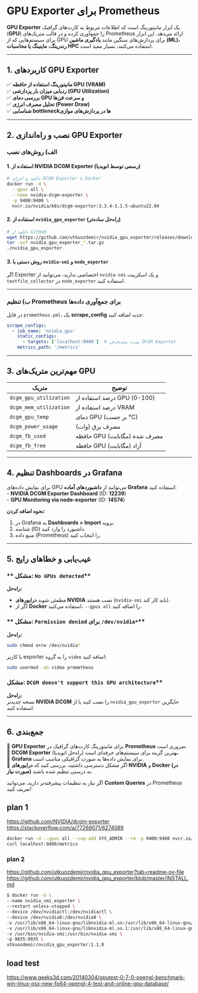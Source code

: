 
# **GPU Exporter برای Prometheus**  

‏**GPU Exporter** یک ابزار مانیتورینگ است که اطلاعات مربوط به کارت‌های گرافیک (**GPU**) را جمع‌آوری کرده و در قالب متریک‌های Prometheus ارائه می‌دهد. این ابزار برای سیستم‌هایی که از GPU برای پردازش‌های سنگین مانند **یادگیری ماشین (ML)، رندرینگ، ماینینگ یا محاسبات HPC** استفاده می‌کنند، بسیار مفید است.  

---

## **1. کاربردهای GPU Exporter**  
✅ **مانیتورینگ استفاده از حافظه GPU (VRAM)**  
✅ **ردیابی میزان بار پردازشی (GPU Utilization)**  
✅ **بررسی دمای GPU و سرعت فن‌ها**  
✅ **تحلیل مصرف انرژی (Power Draw)**  
✅ **شناسایی bottleneckها در پردازش‌های موازی**  

---

## **2. نصب و راه‌اندازی GPU Exporter**  

### **الف) روش‌های نصب**  

#### **1. استفاده از NVIDIA DCGM Exporter (رسمی توسط انویدیا)**  
```bash
# دانلود و اجرای DCGM Exporter با Docker
docker run -d \
  --gpus all \
  --name nvidia-dcgm-exporter \
  -p 9400:9400 \
  nvcr.io/nvidia/k8s/dcgm-exporter:3.3.4-3.1.5-ubuntu22.04
```

#### **2. استفاده از `nvidia_gpu_exporter` (راه‌حل ساده‌تر)**  
```bash
# دانلود از GitHub
wget https://github.com/utkuozdemir/nvidia_gpu_exporter/releases/download/v1.1.0/nvidia_gpu_exporter_1.1.0_linux_x86_64.tar.gz
tar -xvf nvidia_gpu_exporter_*.tar.gz
./nvidia_gpu_exporter
```

#### **3. روش دستی با `nvidia-smi` و `node_exporter`**  
اگر Exporter اختصاصی ندارید، می‌توانید از `nvidia-smi` و یک اسکریپت `textfile_collector` در `node_exporter` استفاده کنید.  

---

### **ب) تنظیم Prometheus برای جمع‌آوری داده‌ها**  
در فایل `prometheus.yml`، یک **scrape_config** جدید اضافه کنید:  

```yaml
scrape_configs:
  - job_name: 'nvidia_gpu'
    static_configs:
      - targets: ['localhost:9400']  # پورت پیش‌فرض DCGM Exporter
    metrics_path: '/metrics'
```

---

## **3. مهم‌ترین متریک‌های GPU**  

| **متریک** | **توضیح** |  
|-----------|-----------|  
| `dcgm_gpu_utilization` | درصد استفاده از GPU (0-100) |  
| `dcgm_mem_utilization` | درصد استفاده از VRAM |  
| `dcgm_gpu_temp` | دمای GPU (بر حسب °C) |  
| `dcgm_power_usage` | مصرف برق (وات) |  
| `dcgm_fb_used` | حافظه GPU مصرف شده (مگابایت) |  
| `dcgm_fb_free` | حافظه GPU آزاد (مگابایت) |  

---

## **4. تنظیم Dashboards در Grafana**  
برای نمایش داده‌های GPU می‌توانید از **داشبوردهای آماده Grafana** استفاده کنید:  
‏- **NVIDIA DCGM Exporter Dashboard** (ID: **12239**)  
‏- **GPU Monitoring via node-exporter** (ID: **14574**)  

**نحوه اضافه کردن:**  
1. در Grafana به **Dashboards > Import** بروید.  
2. شناسه (ID) داشبورد را وارد کنید.  
3. منبع داده (Prometheus) را انتخاب کنید.  

---

## **5. عیب‌یابی و خطاهای رایج**  

### ** مشکل: `No GPUs detected`**  
**راه‌حل:**  
- مطمئن شوید **درایورهای NVIDIA** نصب هستند (`nvidia-smi` باید کار کند).  
- اگر از **Docker** استفاده می‌کنید، `--gpus all` را اضافه کنید.  

### ** مشکل: `Permission denied` برای `/dev/nvidia*`**  
**راه‌حل:**  
```bash
sudo chmod a+rw /dev/nvidia*
```
یا کاربر exporter را به گروه `video` اضافه کنید:  
```bash
sudo usermod -aG video prometheus
```

###  مشکل: `DCGM doesn't support this GPU architecture`**  
**راه‌حل:**  
نسخه جدیدتر **NVIDIA DCGM** را نصب کنید یا از `nvidia_gpu_exporter` جایگزین استفاده کنید.  

---

## **6. جمع‌بندی**  
‏🔹 **GPU Exporter** برای مانیتورینگ کارت‌های گرافیک در **Prometheus** ضروری است.  
‏🔹 **DCGM Exporter** (راه‌حل انویدیا) بهترین گزینه برای سیستم‌های حرفه‌ای است.  
‏🔹 **Grafana** برای نمایش داده‌ها به صورت گرافیکی مناسب است.  
🔹 اگر مشکل دسترسی داشتید، بررسی کنید که **درایورهای NVIDIA** و **Docker (در صورت نیاز)** به درستی تنظیم شده باشند.  

اگر نیاز به تنظیمات پیشرفته‌تر دارید، می‌توانید **Custom Queries** در Prometheus تعریف کنید! 
## plan 1
https://github.com/NVIDIA/dcgm-exporter
https://stackoverflow.com/a/77269071/6274589

```sh
docker run -d --gpus all --cap-add SYS_ADMIN --rm -p 9400:9400 nvcr.io/nvidia/k8s/dcgm-exporter:4.1.1-4.0.4-ubuntu22.04
curl localhost:9400/metrics

```


### plan 2
https://github.com/utkuozdemir/nvidia_gpu_exporter?tab=readme-ov-file
https://github.com/utkuozdemir/nvidia_gpu_exporter/blob/master/INSTALL.md

```sh
$ docker run -d \
--name nvidia_smi_exporter \
--restart unless-stopped \
--device /dev/nvidiactl:/dev/nvidiactl \
--device /dev/nvidia0:/dev/nvidia0 \
-v /usr/lib/x86_64-linux-gnu/libnvidia-ml.so:/usr/lib/x86_64-linux-gnu/libnvidia-ml.so \
-v /usr/lib/x86_64-linux-gnu/libnvidia-ml.so.1:/usr/lib/x86_64-linux-gnu/libnvidia-ml.so.1 \
-v /usr/bin/nvidia-smi:/usr/bin/nvidia-smi \
-p 9835:9835 \
utkuozdemir/nvidia_gpu_exporter:1.1.0
```


## load test
https://www.geeks3d.com/20140304/gputest-0-7-0-opengl-benchmark-win-linux-osx-new-fp64-opengl-4-test-and-online-gpu-database/